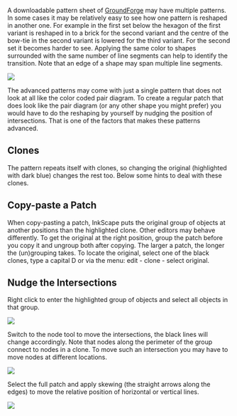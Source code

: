 A downloadable pattern sheet of [GroundForge] may have multiple patterns. In some cases it may be relatively easy to see how one pattern is reshaped in another one. For example in the first set below the hexagon of the first variant is reshaped in to a brick for the second variant and the centre of the bow-tie in the second variant is lowered for the third variant. For the second set it becomes harder to see. Applying the same color to shapes surrounded with the same number of line segments can help to identify the transition. Note that an edge of a shape may span multiple line segments.

[GroundForge]: https://d-bl.github.io/GroundForge/

![](https://raw.githubusercontent.com/wiki/d-bl/GroundForge/images/reshape.png)

The advanced patterns may come with just a single pattern that does not look at all like the color coded pair diagram. To create a regular patch that does look like the pair diagram (or any other shape you might prefer) you would have to do the reshaping by yourself by nudging the position of intersections. That is one of the factors that makes these patterns advanced.

Clones
------

The pattern repeats itself with clones, so changing the original (highlighted with dark blue) changes the rest too. Below some hints to deal with these clones.

Copy-paste a Patch
------------------

When copy-pasting a patch, InkScape puts the original group of objects at another positions than the highlighted clone. Other editors may behave differently. To get the original at the right position, group the patch before you copy it and ungroup both after copying. The larger a patch, the longer the (un)grouping takes. To locate the original, select one of the black clones, type a capital D or via the menu: edit - clone - select original.

Nudge the Intersections
-----------------------

Right click to enter the highlighted group of objects and select all objects in that group.

![](https://raw.githubusercontent.com/wiki/d-bl/GroundForge/images/original.png)

Switch to the node tool to move the intersections, the black lines will change accordingly. Note that nodes along the perimeter of the group connect to nodes in a clone. To move such an intersection you may have to move nodes at different locations.

![](https://raw.githubusercontent.com/wiki/d-bl/GroundForge/images/nodes.png)

Select the full patch and apply skewing (the straight arrows along the edges) to move the relative position of horizontal or vertical lines.

![](https://raw.githubusercontent.com/wiki/d-bl/GroundForge/images/skew.png)
